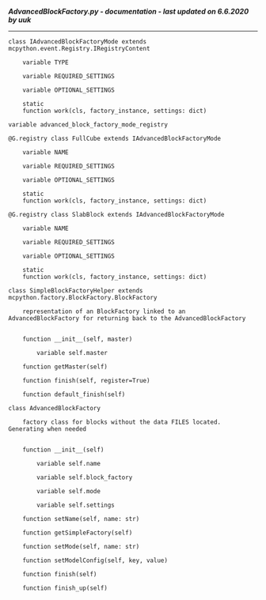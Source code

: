 ***AdvancedBlockFactory.py - documentation - last updated on 6.6.2020 by uuk***
___

    class IAdvancedBlockFactoryMode extends mcpython.event.Registry.IRegistryContent

        variable TYPE

        variable REQUIRED_SETTINGS

        variable OPTIONAL_SETTINGS

        static
        function work(cls, factory_instance, settings: dict)

    variable advanced_block_factory_mode_registry

    @G.registry class FullCube extends IAdvancedBlockFactoryMode

        variable NAME

        variable REQUIRED_SETTINGS

        variable OPTIONAL_SETTINGS

        static
        function work(cls, factory_instance, settings: dict)

    @G.registry class SlabBlock extends IAdvancedBlockFactoryMode

        variable NAME

        variable REQUIRED_SETTINGS

        variable OPTIONAL_SETTINGS

        static
        function work(cls, factory_instance, settings: dict)

    class SimpleBlockFactoryHelper extends mcpython.factory.BlockFactory.BlockFactory
        
        representation of an BlockFactory linked to an AdvancedBlockFactory for returning back to the AdvancedBlockFactory


        function __init__(self, master)

            variable self.master

        function getMaster(self)

        function finish(self, register=True)

        function default_finish(self)

    class AdvancedBlockFactory
        
        factory class for blocks without the data FILES located. Generating when needed


        function __init__(self)

            variable self.name

            variable self.block_factory

            variable self.mode

            variable self.settings

        function setName(self, name: str)

        function getSimpleFactory(self)

        function setMode(self, name: str)

        function setModelConfig(self, key, value)

        function finish(self)

        function finish_up(self)
